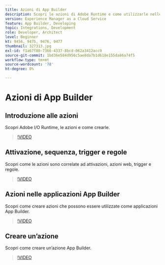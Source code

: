 ```yaml
---
title: Azioni di App Builder
description: Scopri le azioni di Adobe Runtime e come utilizzarle nelle applicazioni App Builder.
version: Experience Manager as a Cloud Service
feature: App Builder, Developing
topic: Integrations, Development
role: Developer, Architect
level: Beginner
kt: 9456, 9475, 9476, 9477
thumbnail: 327313.jpg
exl-id: f1a67f80-7366-4337-8bcd-062a3412acc9
source-git-commit: 1bd36e584d956c5ae8da7b1d618e155da86a74f5
workflow-type: tm+mt
source-wordcount: '78'
ht-degree: 0%

---
```


# Azioni di App Builder

## Introduzione alle azioni

Scopri Adobe I/O Runtime, le azioni e come crearle.

>[!VIDEO](https://video.tv.adobe.com/v/343388/?quality=12&learn=on&captions=ita)

## Attivazione, sequenza, trigger e regole

Scopri come le azioni sono correlate ad attivazioni, azioni web, trigger e regole.

>[!VIDEO](https://video.tv.adobe.com/v/343398/?quality=12&learn=on&captions=ita)

## Azioni nelle applicazioni App Builder

Scopri come creare azioni che possono essere utilizzate come applicazioni App Builder.

>[!VIDEO](https://video.tv.adobe.com/v/343393/?quality=12&learn=on&captions=ita)

## Creare un’azione

Scopri come creare un’azione App Builder.

>[!VIDEO](https://video.tv.adobe.com/v/343403/?quality=12&learn=on&captions=ita)
